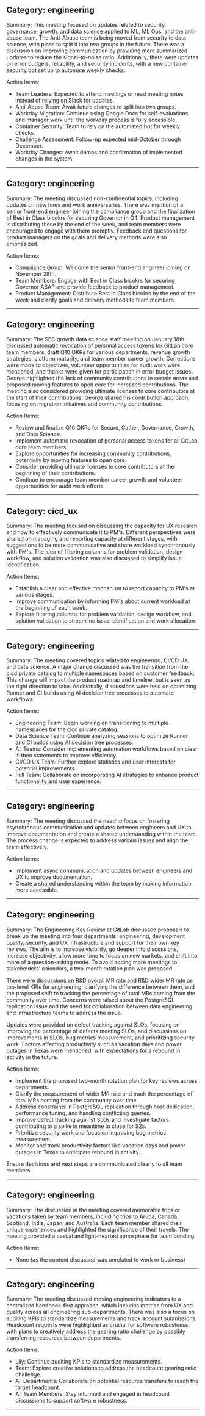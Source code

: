 ## Category: engineering


Summary:
This meeting focused on updates related to security, governance, growth, and data science applied to ML, ML Ops, and the anti-abuse team. The Anti-Abuse team is being moved from security to data science, with plans to split it into two groups in the future. There was a discussion on improving communication by providing more summarized updates to reduce the signal-to-noise ratio. Additionally, there were updates on error budgets, reliability, and security incidents, with a new container security bot set up to automate weekly checks.

Action Items:
- Team Leaders: Expected to attend meetings or read meeting notes instead of relying on Slack for updates.
- Anti-Abuse Team: Await future changes to split into two groups.
- Workday Migration: Continue using Google Docs for self-evaluations and manager work until the workday process is fully accessible.
- Container Security: Team to rely on the automated bot for weekly checks.
- Challenge Assessment: Follow-up expected mid-October through December.
- Workday Changes: Await demos and confirmation of implemented changes in the system.

---

## Category: engineering


Summary:
The meeting discussed non-confidential topics, including updates on new hires and work anniversaries. There was mention of a senior front-end engineer joining the compliance group and the finalization of Best in Class bicokrs for securing Governor in Q4. Product management is distributing these by the end of the week, and team members were encouraged to engage with them promptly. Feedback and questions for product managers on the goals and delivery methods were also emphasized.

Action Items:
- Compliance Group: Welcome the senior front-end engineer joining on November 28th.
- Team Members: Engage with Best in Class bicokrs for securing Governor ASAP and provide feedback to product management.
- Product Management: Distribute Best in Class bicokrs by the end of the week and clarify goals and delivery methods to team members.

---

## Category: engineering


Summary:
The SEC growth data science staff meeting on January 18th discussed automatic revocation of personal access tokens for GitLab core team members, draft Q10 OKRs for various departments, revenue growth strategies, platform maturity, and team member career growth. Corrections were made to objectives, volunteer opportunities for audit work were mentioned, and thanks were given for participation in error budget issues. George highlighted the lack of community contributions in certain areas and proposed moving features to open core for increased contributions. The meeting also considered providing ultimate licenses to core contributors at the start of their contributions. George shared his contribution approach, focusing on migration initiatives and community contributions.

Action Items:
- Review and finalize Q10 OKRs for Secure, Gather, Governance, Growth, and Data Science.
- Implement automatic revocation of personal access tokens for all GitLab core team members.
- Explore opportunities for increasing community contributions, potentially by moving features to open core.
- Consider providing ultimate licenses to core contributors at the beginning of their contributions.
- Continue to encourage team member career growth and volunteer opportunities for audit work efforts.

---

## Category: cicd_ux


Summary:
The meeting focused on discussing the capacity for UX research and how to effectively communicate it to PM's. Different perspectives were shared on managing and reporting capacity at different stages, with suggestions to be more communicative and share workload synchronously with PM's. The idea of filtering columns for problem validation, design workflow, and solution validation was also discussed to simplify issue identification. 

Action Items:
 - Establish a clear and effective mechanism to report capacity to PM's at various stages.
 - Improve communication by informing PM's about current workload at the beginning of each week.
 - Explore filtering columns for problem validation, design workflow, and solution validation to streamline issue identification and work allocation.

---

## Category: engineering


Summary:
The meeting covered topics related to engineering, CI/CD UX, and data science. A major change discussed was the transition from the cicd private catalog to multiple namespaces based on customer feedback. This change will impact the product roadmap and timeline, but is seen as the right direction to take. Additionally, discussions were held on optimizing Runner and CI builds using AI decision tree processes to automate workflows. 

Action Items:
- Engineering Team: Begin working on transitioning to multiple namespaces for the cicd private catalog.
- Data Science Team: Continue analyzing sessions to optimize Runner and CI builds using AI decision tree processes.
- All Teams: Consider implementing automation workflows based on clear if-then statements to improve efficiency.
- CI/CD UX Team: Further explore statistics and user interests for potential improvements.
- Full Team: Collaborate on incorporating AI strategies to enhance product functionality and user experience.

---

## Category: engineering

Summary:
The meeting discussed the need to focus on fostering asynchronous communication and updates between engineers and UX to improve documentation and create a shared understanding within the team. The process change is expected to address various issues and align the team effectively.

Action Items:
- Implement async communication and updates between engineers and UX to improve documentation.
- Create a shared understanding within the team by making information more accessible.

---

## Category: engineering

Summary:
The Engineering Key Review at GitLab discussed proposals to break up the meeting into four departments: engineering, development quality, security, and UX infrastructure and support for their own key reviews. The aim is to increase visibility, go deeper into discussions, increase objectivity, allow more time to focus on new markets, and shift into more of a question-asking mode. To avoid adding more meetings to stakeholders' calendars, a two-month rotation plan was proposed.

There were discussions on R&D overall MR rate and R&D wider MR rate as top-level KPIs for engineering, clarifying the difference between them, and the proposed shift to tracking the percentage of total MRs coming from the community over time. Concerns were raised about the PostgreSQL replication issue and the need for collaboration between data engineering and infrastructure teams to address the issue.

Updates were provided on defect tracking against SLOs, focusing on improving the percentage of defects meeting SLOs, and discussions on improvements in SLOs, bug metrics measurement, and prioritizing security work. Factors affecting productivity such as vacation days and power outages in Texas were mentioned, with expectations for a rebound in activity in the future.

Action Items:
- Implement the proposed two-month rotation plan for key reviews across departments.
- Clarify the measurement of wider MR rate and track the percentage of total MRs coming from the community over time.
- Address constraints in PostgreSQL replication through host dedication, performance tuning, and handling conflicting queries.
- Improve defect tracking against SLOs and investigate factors contributing to a spike in meantime to close for S2s.
- Prioritize security work and focus on improving bug metrics measurement.
- Monitor and track productivity factors like vacation days and power outages in Texas to anticipate rebound in activity.

Ensure decisions and next steps are communicated clearly to all team members.

---

## Category: engineering


Summary:
The discussion in the meeting covered memorable trips or vacations taken by team members, including trips to Aruba, Canada, Scotland, India, Japan, and Australia. Each team member shared their unique experiences and highlighted the significance of their travels. The meeting provided a casual and light-hearted atmosphere for team bonding.

Action Items:
- None (as the content discussed was unrelated to work or business)

---

## Category: engineering


Summary:
The meeting discussed moving engineering indicators to a centralized handbook-first approach, which includes metrics from UX and quality across all engineering sub-departments. There was also a focus on auditing KPIs to standardize measurements and track account submissions. Headcount requests were highlighted as crucial for software robustness, with plans to creatively address the gearing ratio challenge by possibly transferring resources between departments.

Action Items:
 - Lily: Continue auditing KPIs to standardize measurements.
 - Team: Explore creative solutions to address the headcount gearing ratio challenge.
 - All Departments: Collaborate on potential resource transfers to reach the target headcount.
 - All Team Members: Stay informed and engaged in headcount discussions to support software robustness.

---

